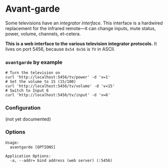 # Avant-garde

Some televisions have an *integrator interface*. This interface is a hardwired replacement for the infrared remote—it can change inputs, mute status, power, volume, channels, et-cetera.

**This is a web interface to the various television integrator protocols.** It lives on port 5456, because `0x54 0x56` is `TV` in ASCII.

### `avantgarde` by example

```
# Turn the television on
curl 'http://localhost:5456/tv/power' -d 'v=1'
# Set the volume to 15 (15/100)
curl 'http://localhost:5456/tv/volume' -d 'v=15'
# Switch to Input 6
curl 'http://localhost:5456/tv/input' -d 'v=6'
```

### Configuration

(not yet documented)

### Options

```
Usage:
  avantgarde [OPTIONS]

Application Options:
  -a, --addr= bind address (web server) (:5456)
```
